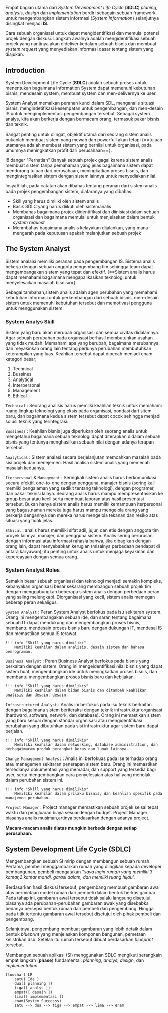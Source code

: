 Empat bagian utama dari _System Development Life Cycle_ (**SDLC**) _planing_, _analysis_, _design_ dan _implementation_ berdiri sebagain sebuah framework untuk mengembangkan sistem informasi (_System Information_) selanjutnya disingkat menjadi **IS**. 

Cara sebuah organisasi untuk dapat mengidentifikasi dan memulai potensi projek dengan diskusi. Langkah awalnya adalah mengidentifikasi sebuah projek yang nantinya akan dideliver kedalam sebuah bisnis dan membuat *system request* yang menyediakan informasi dasar tentang sistem yang diajukan.

## Introduction
System Development Life Cycle (**SDLC**) adalah sebuah proses untuk menentukan bagaimana Information System dapat memenuhi kebutuhan bisnis, mendesain system, membuat system dan men-delivernya ke user.

System Analyst memaikan peranan kunci dalam SDL, menganalis situasi bisnis, mengindetifikasi kesempatan untuk pengembangan, dan men-desain IS untuk mengimplementasi pengembangan tersebut. Sebagai system analys, kita akan berkerja dengan bermacam orang, termasuk pakar bisnis dan teknik.

Sangat penting untuk diingat, objektif utama dari seorang sistem analis bukanlah membuat sistem yang mewah dan powerfull akan tetapi {==tujuan utamanya adalah membuat sistem yang bernilai untuk organisasi, pada umumnya meningkatkan profit dari perusahaan==}.

!!! danger "Perhatian"
    Banyak sebuah projek gagal karena sistem analis membuat sistem tanpa pemahaman yang jelas bagaimana sistem dapat  mendorong tujuan dari perusahaan, meningkatkan proses bisnis, dan mengintegrasikan sistem dengan sistem lainnya untuk menyediakan nilai.

InsyaAllah, pada catatan akan dibahas tentang peranan dari sistem analis pada projek pengembangan sistem, diataranya yang dibahas.

*   Skill yang harus dimiliki oleh sistem analis
*   Basik SDLC yang harus diikuti oleh sistemanalis
*   Membahas bagaimana projek diidentifikasi dan diinisiasi dalam sebuah organisasi dan bagaimana memulai untuk menjelaskan dalam bentuk _system request_
*   Menmbahas bagaimana analisis kelayakan dijalankan, yang mana mengarah pada keputusan apakah melanjutkan sebuah projek


## The System Analyst
Sistem analaisi memiliki peranan pada pengembangan IS. Sistema analis bekerja dengan sebuah anggota pengembang tim sehingga team dapat mengembangakan sistem yang tepat dan efektif. {==Sistem analis harus dapat memahami bagaimana mengapalikasikan teknologi untuk menyelesaikan masalah bisnis==}.

Sebagai tambahan,sistem analis adalah agen perubahan yang memahami kebutuhan informasi untuk perkembangan dari sebuah bisnis, men-desain sistem untuk memenuhi kebutuhan tersebut dan memotivasi pengguna untuk menggunakan sistem.

### System Analys Skill
Sistem yang baru akan merubah organisasi dan semua civitas didalamnya. Agar sebuah perubahan pada organsasi berhasil membutuhkan usahan yang tidak mudah. Memahami apa yang berubah, bagaimana merubahnya, dan meyakinkan orang lain tentang perlunya perubahan membutuhkan keterampilan yang luas. Keahlian tersebut dapat dipecah menjadi enam kategori besar;

1.  Technical
2.  Bussines
3.  Analytical
4.  Interpersonal
5.  Management
6.  Ethical

`Technical`
:   Seorang analisis harus memliki keahlian teknik untuk memahami ruang lingkup teknologi yang eksis pada organisasi, pondasi dari sitem baru, dan bagaimana kedua sistem tersebut dapat cocok sehingga menjadi solusi teknik yang terintegrasi.

`Bussiness`
:   Keahlian bisnis juga diperlukan oleh seorang analis untuk mengetahui bagaimana sebuah teknologi dapat diterapkan didalam sebuah bisnis yang tentunya menghasilkan sebuah nilai dengan adanya terapan tersebut.

`Analytical`
:   Sistem analasi secara berjelanjutan memcahkan masalah pada sisi projek dan menejemen. Hasil analisa sistem analis yang memecah masalah keduanya.

`Iterpersonal` & `Management`
:   Seringkali sistem analis harus berkomunikasi secara efektif, one-to-one dengan pengguna, manajer bisnis (sering kali memliki pengalaman yang sedikit tentang teknologi), dengan programer, dan pakar teknisi lainya. Seorang analis harus mampu mempresentasikan ke group besar atau kecil serta membuat laporan atas hasil presentasi tersebut. Bukan hanya sistem analis harus memliki kemampuan iterpersonal yang bagus,namun mereka juga harus mampu mengelola orang yang berkerja dengannya dan mereka harus mengelola tekanan dan resiko atas situasi yang tidak jelas.

`Ethical`
:   analis harus memiliki sifat adil, jujur, dan etis dengan anggota tim proyek lainnya, manajer, dan pengguna sistem. Analis sering berurusan dengan informasi atau informasi rahasia bahwa, jika dibagikan dengan orang lain, dapat menyebabkan kerugian (misalnya perbedaan pendapat di antara karyawan); itu penting untuk analis untuk menjaga keyakinan dan kepercayaan dengan semua orang.

### System Analyst Roles
Semakin besar sebuah organisasi dan teknologi menjadi semakin kompleks, kebanyakan organisasi besar sekarang membangun sebuah projek tim dengan menggabungkan beberapa sistem analis dengan perbedaan peran yang saling melengkapi. Diorganisasi yang kecil, sistem analis memegan beberap peran sekaligus.

`System Analyst`
:   Peran System Analyst berfokus pada isu sekitaran system. Orang ini mengembangakan sebuah ide, dan saran tentang bagaimana sebuah IT dapat mendukung dan mengembangkan proses bisnis, membantu mendesain proses bisnis baru dengan dukungan IT, mendesai IS dan memastikan semua IS terawat.

    !!! info "Skill yang harus dimiliki"
        Memiliki keahilan dalam analisis, desain sistem dan bahasa pemrograman.

`Business Analyst`
:   Peran Business Analyst berfokus pada bisnis yang berkaitan dengan sistem. Orang ini mengeidentifikasi nilai bisnis yang dapat sistem buat, mengembangkan ide untuk meningkatkan proses bisnis, dan membantu mengembangkan proses bisnis baru dan kebijakan.

    !!! info "Skill yang harus dimilikis"
        Memiliki keahilan dalam bidan bisnis dan ditambah keahlikan analisis dan desain, desain.

`Infrastructured Analyst`
:   Analis ini berfokus pada isu teknik berkaitan dengan bagaimana sistem beriteraksi dengan teknik infrastruktur organisasi (hardward, software, network, dan database). Orang ini memastikan sistem yang baru sesuai dengan standar organisasi atau mengidentifikasi perubahan yang dibutuhkan pada sisi infrastruktur agar sistem baru dapat berjalan. 

    !!! info "Skill yang harus dimilikis"
        Memiliki keahilan dalam networking, database administration, dan berbagaimacam produk perangkat keras dan lunak lainnya.

`Change Management Analyst`
:   Analis ini berfokuas pada ise terhadap orang atau managemen sekitaran penerapan sistem baru. Orang ini memastikan tersedianya dokumentasi yang memadai, dan support yang tersedia bagi user, serta mengembangkan cara penyelesaian atas hal yang menolak dalam perubahan sistem ini.

    !!! info "Skill yang harus dimilikis"
        Memiliki keahilan dalam prilaku bisnis, dan keahlian spesifik pada manajemen perubahan.

`Project Manager`
:   Project manager memastikan sebuah projek selsai tepat waktu dan pengluaran biaya sesuai dengan budget. Project Manager biasanya analis musiman,artinya berdasarkan dengan adanya project. 


**Macam-macam analis diatas mungkin berbeda dengan setiap perusahaan.**

## System Development Life Cycle (SDLC)
Mengembangkan sebuah SI mirip dengan membangun sebuah rumah. Pertama, pembeli menggambarkan rumah yang diingikan kepada developer pembangunan, pembeli mengatakan "_saya ingin rumah yang memliki 3 kamar,2 kamar mandi, garasi dalam, dan memliki ruang hijau_".

Berdasarkan hasil diskusi tersebut, pengembang membuat gambaran awal atas permintaan model rumah dari pembeli dalam bentuk berkas gambar. Pada tahap ini, gambaran awal tersebut tidak salalu langsung disetujui, biasanya ada perubahan-perubahan gambaran awak yang disebabka bedanya persepsi bentuk rumah dari pembeli dan pengembang. Hingga pada titik tertentu gambaran awal tersebut disetujui oleh pihak pembeli dan pengembang.

Selanjutnya, pengembang membuat gambaran yang lebih detaik dalam bentuk _blueprint_ yang menjelaskan komponen bangunan, pemetaan kelistrikan dsb. Setelah itu rumah tersebut dibuat berdasarkan _blueprint_ tersebut.

Membangun sebuah aplikasi (SI) menggunakan SDLC mengikuti serangkain empat langkah (**phase**) fundamental: _planning_, _analys_, _design_, dan _implementation_.

``` mermaid
flowchart LR
    satu( Ide )
    dua([ planning ])
    tiga([ analys ])
    empat([ desain ])
    lima([ implementasi ])
    enam(System Successs)
    satu --> dua --> tiga --> empat --> lima --> enam
```



